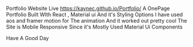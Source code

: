 Portfolio Website 
Live https://kaynec.github.io/Portfolio/
A OnePage Portfolio Built WIth React , Material ui And it's Styling Options 
I have used aos and framer motion for The animation And it worked out pretty cool 
The Site is Mobile Responsive Since it's Mostly Used Material Ui Components 



  Have A Good Day 
